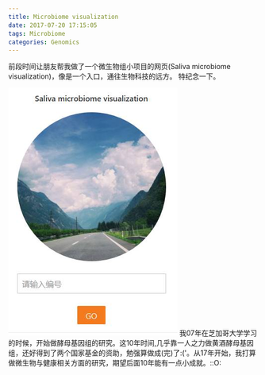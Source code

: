 ```yaml
---
title: Microbiome visualization
date: 2017-07-20 17:15:05
tags: Microbiome
categories: Genomics
---
```

前段时间让朋友帮我做了一个微生物组小项目的网页(Saliva microbiome visualization)，像是一个入口，通往生物科技的远方。
特纪念一下。
<!---more--->
![Saliva microbiome visualization](https://raw.githubusercontent.com/adong77/LIGENE/master/imageBed/microbiome_vis.jpg)
我07年在芝加哥大学学习的时候，开始做酵母基因组的研究。这10年时间,几乎靠一人之力做黄酒酵母基因组，还好得到了两个国家基金的资助，勉强算做成(完)了:('。从17年开始，我打算做微生物与健康相关方面的研究，期望后面10年能有一点小成就。::O:

